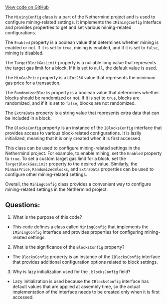 [View code on GitHub](https://github.com/NethermindEth/nethermind/src/Nethermind/Nethermind.Consensus/MiningConfig.cs)

The `MiningConfig` class is a part of the Nethermind project and is used to configure mining-related settings. It implements the `IMiningConfig` interface and provides properties to get and set various mining-related configurations. 

The `Enabled` property is a boolean value that determines whether mining is enabled or not. If it is set to `true`, mining is enabled, and if it is set to `false`, mining is disabled.

The `TargetBlockGasLimit` property is a nullable long value that represents the target gas limit for a block. If it is set to `null`, the default value is used. 

The `MinGasPrice` property is a `UInt256` value that represents the minimum gas price for a transaction. 

The `RandomizedBlocks` property is a boolean value that determines whether blocks should be randomized or not. If it is set to `true`, blocks are randomized, and if it is set to `false`, blocks are not randomized.

The `ExtraData` property is a string value that represents extra data that can be included in a block.

The `BlocksConfig` property is an instance of the `IBlocksConfig` interface that provides access to various block-related configurations. It is lazily initialized, meaning that it is only created when it is first accessed. 

This class can be used to configure mining-related settings in the Nethermind project. For example, to enable mining, set the `Enabled` property to `true`. To set a custom target gas limit for a block, set the `TargetBlockGasLimit` property to the desired value. Similarly, the `MinGasPrice`, `RandomizedBlocks`, and `ExtraData` properties can be used to configure other mining-related settings. 

Overall, the `MiningConfig` class provides a convenient way to configure mining-related settings in the Nethermind project.
## Questions: 
 1. What is the purpose of this code?
- This code defines a class called `MiningConfig` that implements the `IMiningConfig` interface and provides properties for configuring mining-related settings.

2. What is the significance of the `BlocksConfig` property?
- The `BlocksConfig` property is an instance of the `IBlocksConfig` interface that provides additional configuration options related to block settings.

3. Why is lazy initialization used for the `_blocksConfig` field?
- Lazy initialization is used because the `IBlocksConfig` interface has default values that are applied at assembly time, so the actual implementation of the interface needs to be created only when it is first accessed.